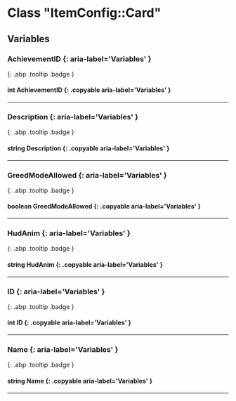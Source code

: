 # Class "ItemConfig::Card"
## Variables
### AchievementID {: aria-label='Variables' }
[ ](#){: .abp .tooltip .badge }
#### int AchievementID  {: .copyable aria-label='Variables' }

___ 
### Description {: aria-label='Variables' }
[ ](#){: .abp .tooltip .badge }
#### string Description  {: .copyable aria-label='Variables' }

___ 
### GreedModeAllowed {: aria-label='Variables' }
[ ](#){: .abp .tooltip .badge }
#### boolean GreedModeAllowed  {: .copyable aria-label='Variables' }

___ 
### HudAnim {: aria-label='Variables' }
[ ](#){: .abp .tooltip .badge }
#### string HudAnim  {: .copyable aria-label='Variables' }

___ 
### ID {: aria-label='Variables' }
[ ](#){: .abp .tooltip .badge }
#### int ID  {: .copyable aria-label='Variables' }

___ 
### Name {: aria-label='Variables' }
[ ](#){: .abp .tooltip .badge }
#### string Name  {: .copyable aria-label='Variables' }

___ 
